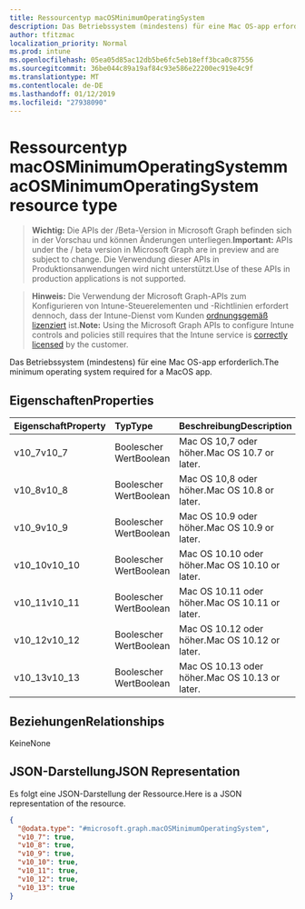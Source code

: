 ```yaml
---
title: Ressourcentyp macOSMinimumOperatingSystem
description: Das Betriebssystem (mindestens) für eine Mac OS-app erforderlich.
author: tfitzmac
localization_priority: Normal
ms.prod: intune
ms.openlocfilehash: 05ea05d85ac12db5be6fc5eb18eff3bca0c87556
ms.sourcegitcommit: 36be044c89a19af84c93e586e22200ec919e4c9f
ms.translationtype: MT
ms.contentlocale: de-DE
ms.lasthandoff: 01/12/2019
ms.locfileid: "27938090"
---
```

# <a name="macosminimumoperatingsystem-resource-type"></a><span data-ttu-id="8399f-103">Ressourcentyp macOSMinimumOperatingSystem</span><span class="sxs-lookup"><span data-stu-id="8399f-103">macOSMinimumOperatingSystem resource type</span></span>

> <span data-ttu-id="8399f-104">**Wichtig:** Die APIs der /Beta-Version in Microsoft Graph befinden sich in der Vorschau und können Änderungen unterliegen.</span><span class="sxs-lookup"><span data-stu-id="8399f-104">**Important:** APIs under the / beta version in Microsoft Graph are in preview and are subject to change.</span></span> <span data-ttu-id="8399f-105">Die Verwendung dieser APIs in Produktionsanwendungen wird nicht unterstützt.</span><span class="sxs-lookup"><span data-stu-id="8399f-105">Use of these APIs in production applications is not supported.</span></span>

> <span data-ttu-id="8399f-106">**Hinweis:** Die Verwendung der Microsoft Graph-APIs zum Konfigurieren von Intune-Steuerelementen und -Richtlinien erfordert dennoch, dass der Intune-Dienst vom Kunden [ordnungsgemäß lizenziert](https://go.microsoft.com/fwlink/?linkid=839381) ist.</span><span class="sxs-lookup"><span data-stu-id="8399f-106">**Note:** Using the Microsoft Graph APIs to configure Intune controls and policies still requires that the Intune service is [correctly licensed](https://go.microsoft.com/fwlink/?linkid=839381) by the customer.</span></span>

<span data-ttu-id="8399f-107">Das Betriebssystem (mindestens) für eine Mac OS-app erforderlich.</span><span class="sxs-lookup"><span data-stu-id="8399f-107">The minimum operating system required for a MacOS app.</span></span>
## <a name="properties"></a><span data-ttu-id="8399f-108">Eigenschaften</span><span class="sxs-lookup"><span data-stu-id="8399f-108">Properties</span></span>
|<span data-ttu-id="8399f-109">Eigenschaft</span><span class="sxs-lookup"><span data-stu-id="8399f-109">Property</span></span>|<span data-ttu-id="8399f-110">Typ</span><span class="sxs-lookup"><span data-stu-id="8399f-110">Type</span></span>|<span data-ttu-id="8399f-111">Beschreibung</span><span class="sxs-lookup"><span data-stu-id="8399f-111">Description</span></span>|
|:---|:---|:---|
|<span data-ttu-id="8399f-112">v10_7</span><span class="sxs-lookup"><span data-stu-id="8399f-112">v10_7</span></span>|<span data-ttu-id="8399f-113">Boolescher Wert</span><span class="sxs-lookup"><span data-stu-id="8399f-113">Boolean</span></span>|<span data-ttu-id="8399f-114">Mac OS 10,7 oder höher.</span><span class="sxs-lookup"><span data-stu-id="8399f-114">Mac OS 10.7 or later.</span></span>|
|<span data-ttu-id="8399f-115">v10_8</span><span class="sxs-lookup"><span data-stu-id="8399f-115">v10_8</span></span>|<span data-ttu-id="8399f-116">Boolescher Wert</span><span class="sxs-lookup"><span data-stu-id="8399f-116">Boolean</span></span>|<span data-ttu-id="8399f-117">Mac OS 10,8 oder höher.</span><span class="sxs-lookup"><span data-stu-id="8399f-117">Mac OS 10.8 or later.</span></span>|
|<span data-ttu-id="8399f-118">v10_9</span><span class="sxs-lookup"><span data-stu-id="8399f-118">v10_9</span></span>|<span data-ttu-id="8399f-119">Boolescher Wert</span><span class="sxs-lookup"><span data-stu-id="8399f-119">Boolean</span></span>|<span data-ttu-id="8399f-120">Mac OS 10.9 oder höher.</span><span class="sxs-lookup"><span data-stu-id="8399f-120">Mac OS 10.9 or later.</span></span>|
|<span data-ttu-id="8399f-121">v10_10</span><span class="sxs-lookup"><span data-stu-id="8399f-121">v10_10</span></span>|<span data-ttu-id="8399f-122">Boolescher Wert</span><span class="sxs-lookup"><span data-stu-id="8399f-122">Boolean</span></span>|<span data-ttu-id="8399f-123">Mac OS 10.10 oder höher.</span><span class="sxs-lookup"><span data-stu-id="8399f-123">Mac OS 10.10 or later.</span></span>|
|<span data-ttu-id="8399f-124">v10_11</span><span class="sxs-lookup"><span data-stu-id="8399f-124">v10_11</span></span>|<span data-ttu-id="8399f-125">Boolescher Wert</span><span class="sxs-lookup"><span data-stu-id="8399f-125">Boolean</span></span>|<span data-ttu-id="8399f-126">Mac OS 10.11 oder höher.</span><span class="sxs-lookup"><span data-stu-id="8399f-126">Mac OS 10.11 or later.</span></span>|
|<span data-ttu-id="8399f-127">v10_12</span><span class="sxs-lookup"><span data-stu-id="8399f-127">v10_12</span></span>|<span data-ttu-id="8399f-128">Boolescher Wert</span><span class="sxs-lookup"><span data-stu-id="8399f-128">Boolean</span></span>|<span data-ttu-id="8399f-129">Mac OS 10.12 oder höher.</span><span class="sxs-lookup"><span data-stu-id="8399f-129">Mac OS 10.12 or later.</span></span>|
|<span data-ttu-id="8399f-130">v10_13</span><span class="sxs-lookup"><span data-stu-id="8399f-130">v10_13</span></span>|<span data-ttu-id="8399f-131">Boolescher Wert</span><span class="sxs-lookup"><span data-stu-id="8399f-131">Boolean</span></span>|<span data-ttu-id="8399f-132">Mac OS 10.13 oder höher.</span><span class="sxs-lookup"><span data-stu-id="8399f-132">Mac OS 10.13 or later.</span></span>|

## <a name="relationships"></a><span data-ttu-id="8399f-133">Beziehungen</span><span class="sxs-lookup"><span data-stu-id="8399f-133">Relationships</span></span>
<span data-ttu-id="8399f-134">Keine</span><span class="sxs-lookup"><span data-stu-id="8399f-134">None</span></span>
## <a name="json-representation"></a><span data-ttu-id="8399f-135">JSON-Darstellung</span><span class="sxs-lookup"><span data-stu-id="8399f-135">JSON Representation</span></span>
<span data-ttu-id="8399f-136">Es folgt eine JSON-Darstellung der Ressource.</span><span class="sxs-lookup"><span data-stu-id="8399f-136">Here is a JSON representation of the resource.</span></span>
<!-- {
  "blockType": "resource",
  "@odata.type": "microsoft.graph.macOSMinimumOperatingSystem"
}
-->
``` json
{
  "@odata.type": "#microsoft.graph.macOSMinimumOperatingSystem",
  "v10_7": true,
  "v10_8": true,
  "v10_9": true,
  "v10_10": true,
  "v10_11": true,
  "v10_12": true,
  "v10_13": true
}
```





